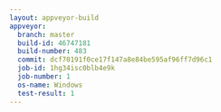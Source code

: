 ```yaml
---
layout: appveyor-build
appveyor:
  branch: master
  build-id: 46747181
  build-number: 483
  commit: dcf70191f0ce17f147a8e84be595af96ff7d96c1
  job-id: 1hg34isc0blb4e9k
  job-number: 1
  os-name: Windows
  test-result: 1
---
```

